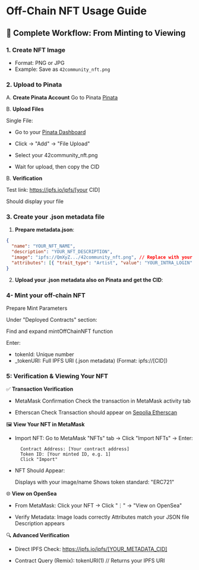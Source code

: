 # Off-Chain NFT Usage Guide

## 🌟 Complete Workflow: From Minting to Viewing

### 1. Create NFT Image

- Format: PNG or JPG
- Example: Save as `42community_nft.png`

### 2. Upload to Pinata

A. **Create Pinata Account**
Go to Pinata [Pinata](https://pinata.cloud/)

B. **Upload Files**

Single File:

- Go to your [Pinata Dashboard](https://app.pinata.cloud/ipfs/files)

- Click → "Add" → "File Upload"

- Select your 42community_nft.png

- Wait for upload, then copy the CID

B. **Verification**

Test link: https://ipfs.io/ipfs/[your CID]

Should display your file

### 3. Create your .json metadata file

1. **Prepare metadata.json**:

```json
{
  "name": "YOUR_NFT_NAME",
  "description": "YOUR_NFT_DESCRIPTION",
  "image": "ipfs://QmXyZ.../42community_nft.png", // Replace with your image CID
  "attributes": [{ "trait_type": "Artist", "value": "YOUR_INTRA_LOGIN" }]
}
```

2. **Upload your .json metadata also on Pinata and get the CID**:

### 4- Mint your off-chain NFT

Prepare Mint Parameters

Under "Deployed Contracts" section:

Find and expand mintOffChainNFT function

Enter:

- tokenId: Unique number
- \_tokenURI: Full IPFS URI (.json metadata) (Format: ipfs://[CID])

### 5: Verification & Viewing Your NFT

✅ **Transaction Verification**

- MetaMask Confirmation
  Check the transaction in MetaMask activity tab

- Etherscan Check
  Transaction should appear on [Sepolia Etherscan](https://sepolia.etherscan.io/)

🖼️ **View Your NFT in MetaMask**

- Import NFT:
  Go to MetaMask "NFTs" tab → Click "Import NFTs" → Enter:

  ```
    Contract Address: [Your contract address]
    Token ID: [Your minted ID, e.g. 1]
    Click "Import"
  ```

- NFT Should Appear:

  Displays with your image/name
  Shows token standard: "ERC721"

🌐 **View on OpenSea**

- From MetaMask:
  Click your NFT → Click "⋮" → "View on OpenSea"

- Verify Metadata:
  Image loads correctly
  Attributes match your JSON file
  Description appears

🔍 **Advanced Verification**

- Direct IPFS Check: https://ipfs.io/ipfs/[YOUR_METADATA_CID]

- Contract Query (Remix): tokenURI(1) // Returns your IPFS URI
